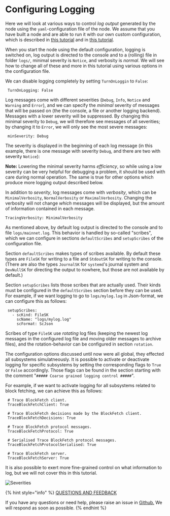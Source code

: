 # Configuring Logging

Here we will look at various ways to control _log output_ generated by the node using the `yaml`-configuration file of the node. We assume that you have built a node and are able to run it with our own custom configuration, which is described in [this tutorial](https://github.com/carloslodelar/SPO/tree/baec64ba9efba39d4b60b7824fb4d7b962f2c3e7/logging-monitoring/build.md) and in [this tutorial](ekg.md).

When you start the node using the default configuration, logging is switched on, log output is directed to the console and to a \(rolling\) file in folder `logs/`, minimal severity is `Notice`, and verbosity is _normal_. We will see how to change all of these and more in this tutorial using various options in the configuration file.

We can disable logging completely by setting `TurnOnLoggin` to `False`:

```
 TurnOnLogging: False
```

Log messages come with different severities \(`Debug`, `Info`, `Notice` and `Warning` and `Error`\), and we can specify the _minimal_ severity of messages that will be passed on \(the the console, a file or another logging backend\). Messages with a lower severity will be suppressed. By changing this minimal severity to `Debug`, we will therefore see messages of all severities; by changing it to `Error`, we will only see the most severe messages:

```
 minSeverity: Debug
```

The severity is displayed in the beginning of each log message \(in this example, there is one message with severity `Debug`, and there are two with severity `Notice`\):

**Note:** Lowering the minimal severity harms _efficiency_, so while using a low severity can be very helpful for debugging a problem, it should be used with care during normal operation. The same is true for other options which produce more logging output described below.

In addition to _severity_, log messages come with _verbosity_, which can be `MinimalVerbosity`, `NormalVerbosity` or `MaximalVerbosity`. Changing the verbosity will not change _which_ messages will be displayed, but the amount of information contained in each message.

```
TracingVerbosity: MinimalVerbosity
```

As mentioned above, by default log output is directed to the console and to file `logs/mainnet.log`. This behavior is handled by so-called "scribes", which we can configure in sections `defaultScribes` and `setupScribes` of the configuration file.

Section `defaultScribes` makes types of scribes available. By default these types are `FileSK` for writing to a file and `StdoutSK` for writing to the console. \(There are also the types `JournalSK` for `systemd`'s journal system and `DevNullSK` for directing the output to nowhere, but those are not available by default.\)

Section `setupScribes` lists those scribes that are actually used. Their kinds must be configured in the `defaultScribes` section before they can be used. For example, if we want logging to go to `logs/mylog.log` in Json-format, we can configure this as follows:

```
 setupScribes:
   - scKind: FileSK
     scName: "logs/mylog.log"
     scFormat: ScJson
```

Scribes of type `FileSK` use _rotating_ log files \(keeping the newest log messages in the configured log file and moving older messages to archive files\), and the rotation-behavior can be configured in section `rotation`.

The configuration options discussed until now were all global, they effected all subsystems simulatneously. It is possible to activate or deactivate logging for specific subsystems by setting the corresponding flags to `True` or `False` accordingly. Those flags can be found in the section starting with the comment "`##### Coarse grained logging control #####`".

For example, if we want to activate logging for all subsystems related to block fetching, we can achieve this as follows:

```
 # Trace BlockFetch client.
 TraceBlockFetchClient: True

 # Trace BlockFetch decisions made by the BlockFetch client.
 TraceBlockFetchDecisions: True

 # Trace BlockFetch protocol messages.
 TraceBlockFetchProtocol: True

 # Serialised Trace BlockFetch protocol messages.
 TraceBlockFetchProtocolSerialised: True

 # Trace BlockFetch server.
 TraceBlockFetchServer: True
```

It is also possible to exert more fine-grained control on what information to log, but we will not cover this in this tutorial.

![Severities](https://github.com/cardano-foundation/stake-pool-school-handbook/tree/3abbeae984eb17aab3778e922956e72ae1cd702a/.gitbook/assets/severity.png)



{% hint style="info" %}
[QUESTIONS AND FEEDBACK](https://github.com/carloslodelar/SPO/issues)

If you have any questions or need help, please raise an issue in [Github.](https://github.com/cardano-foundation/stake-pool-school-handbook/issues) We will respond as soon as possible.
{% endhint %}

